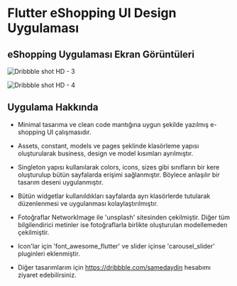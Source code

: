 # Flutter eShopping UI Design Uygulaması

## eShopping Uygulaması Ekran Görüntüleri

![Dribbble shot HD - 3](https://user-images.githubusercontent.com/75077248/140647807-499c2c97-af73-4652-b066-7f5aedd920f8.png)

![Dribbble shot HD - 4](https://user-images.githubusercontent.com/75077248/140647820-fc1497bb-a5b2-4fe5-9699-e40850123a3d.png)

## Uygulama Hakkında

- Minimal tasarıma ve clean code mantığına uygun şekilde yazılmış e-shopping UI çalışmasıdır.
- Assets, constant, models ve pages şeklinde klasörleme yapısı oluşturularak business, design ve model kısımları ayrılmıştır.
- Singleton yapısı kullanılarak colors, icons, sizes gibi sınıfların bir kere oluşturulup bütün sayfalarda erişimi sağlanmıştır. Böylece anlaşılır bir tasarım deseni uygulanmıştır.
- Bütün widgetlar kullanıldıkları sayfalarda ayrı klasörlerde tutularak düzenlenmesi ve uygulanması kolaylaştırılmıştır.
- Fotoğraflar NetworkImage ile 'unsplash' sitesinden çekilmiştir. Diğer tüm bilgilendirici metinler ise fotoğraflarla birlikte oluşturulan modellemeden çekilmiştir.
- Icon'lar için 'font_awesome_flutter' ve slider içinse 'carousel_slider' pluginleri eklenmiştir.

- Diğer tasarımlarım için https://dribbble.com/samedaydin hesabımı ziyaret edebilirsiniz.
